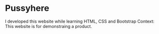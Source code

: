 # Pussyhere

I developed this website while learning HTML, CSS and Bootstrap
Context:
This website is for demonstraing a product.
